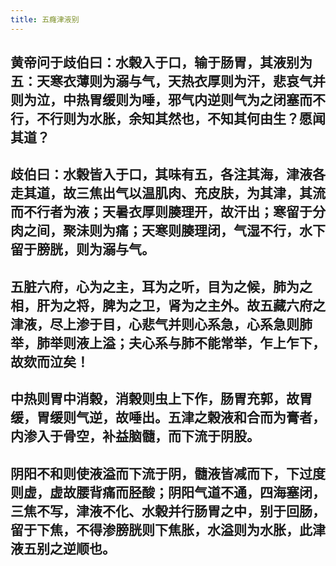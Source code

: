 ```yaml
---
title: 五癃津液别
---
```


## 黄帝问于歧伯曰：水榖入于口，输于肠胃，其液别为五：天寒衣薄则为溺与气，天热衣厚则为汗，悲哀气并则为泣，中热胃缓则为唾，邪气内逆则气为之闭塞而不行，不行则为水胀，余知其然也，不知其何由生？愿闻其道？
## 歧伯曰：水榖皆入于口，其味有五，各注其海，津液各走其道，故三焦出气以温肌肉、充皮肤，为其津，其流而不行者为液；天暑衣厚则腠理开，故汗出；寒留于分肉之间，聚沬则为痛；天寒则腠理闭，气湿不行，水下留于膀胱，则为溺与气。
## 五脏六府，心为之主，耳为之听，目为之候，肺为之相，肝为之将，脾为之卫，肾为之主外。故五藏六府之津液，尽上渗于目，心悲气并则心系急，心系急则肺举，肺举则液上溢；夫心系与肺不能常举，乍上乍下，故欬而泣矣！
## 中热则胃中消榖，消榖则虫上下作，肠胃充郭，故胃缓，胃缓则气逆，故唾出。五津之榖液和合而为膏者，内渗入于骨空，补益脑髓，而下流于阴股。
## 阴阳不和则使液溢而下流于阴，髓液皆减而下，下过度则虚，虚故腰背痛而胫酸；阴阳气道不通，四海塞闭，三焦不写，津液不化、水榖并行肠胃之中，别于回肠，留于下焦，不得渗膀胱则下焦胀，水溢则为水胀，此津液五别之逆顺也。
